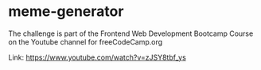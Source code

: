 # meme-generator
The challenge is part of the Frontend Web Development Bootcamp Course on the Youtube channel for freeCodeCamp.org

Link: https://www.youtube.com/watch?v=zJSY8tbf_ys
